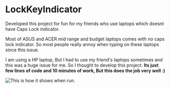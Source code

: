 # LockKeyIndicator
Developed this project for fun for my friends who use laptops which doesnt have Caps Lock indicator.

Most of ASUS and ACER mid range and budget laptops comes with no caps lock indicator.
So most people really annoy when typing on these laptops since this issue.

I am using a HP laptop, But I had to use my friend's laptops sometimes and this was a huge issue for me.
So I thought to develop this project.
**Its just few lines of code and 10 minutes of work, But this does the job very well :)**

![This is how it shows when run.](https://image.ibb.co/gEZnq6/1.jpg)
